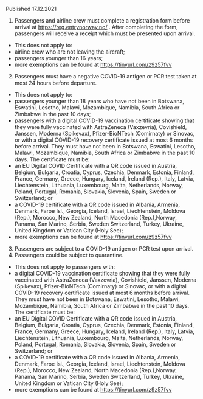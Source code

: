 Published 17.12.2021
1. Passengers and airline crew must complete a registration form before arrival at <a href="https://reg.entrynorway.no/">https://reg.entrynorway.no/</a> . After completing the form, passengers will receive a receipt which must be presented upon arrival.
- This does not apply to:
- airline crew who are not leaving the aircraft;
- passengers younger than 16 years;
- more exemptions can be found at <a href="https://tinyurl.com/z9z57fvv">https://tinyurl.com/z9z57fvv</a>
2. Passengers must have a negative COVID-19 antigen or PCR test taken at most 24 hours before departure.
- This does not apply to:
- passengers younger than 18 years who have not been in Botswana, Eswatini, Lesotho, Malawi, Mozambique, Namibia, South Africa or Zimbabwe in the past 10 days;
- passengers with a digital COVID-19 vaccination certificate showing that they were fully vaccinated with AstraZeneca (Vaxzevria), Covishield, Janssen, Moderna (Spikevax), Pfizer-BioNTech (Comirnaty) or Sinovac, or with a digital COVID-19 recovery certificate issued at most 6 months before arrival. They must have not been in Botswana, Eswatini, Lesotho, Malawi, Mozambique, Namibia, South Africa or Zimbabwe in the past 10 days.
The certificate must be:
- an EU Digital COVID Certificate with a QR code issued in Austria, Belgium, Bulgaria, Croatia, Cyprus, Czechia, Denmark, Estonia, Finland, France, Germany, Greece, Hungary, Iceland, Ireland (Rep.), Italy, Latvia, Liechtenstein, Lithuania, Luxembourg, Malta, Netherlands, Norway, Poland, Portugal, Romania, Slovakia, Slovenia, Spain, Sweden or Switzerland; or
- a COVID-19 certificate with a QR code issued in Albania, Armenia, Denmark, Faroe Isl., Georgia, Iceland, Israel, Liechtenstein, Moldova (Rep.), Morocco, New Zealand, North Macedonia (Rep.),Norway, Panama, San Marino, Serbia, Sweden Switzerland, Turkey, Ukraine, United Kingdom or Vatican City (Holy See);
- more exemptions can be found at <a href="https://tinyurl.com/z9z57fvv">https://tinyurl.com/z9z57fvv</a>
3. Passengers are subject to a COVID-19 antigen or PCR test upon arrival.
4. Passengers could be subject to quarantine.
- This does not apply to passengers with:
- a digital COVID-19 vaccination certificate showing that they were fully vaccinated with AstraZeneca (Vaxzevria), Covishield, Janssen, Moderna (Spikevax), Pfizer-BioNTech (Comirnaty) or Sinovac, or with a digital COVID-19 recovery certificate issued at most 6 months before arrival. They must have not been in Botswana, Eswatini, Lesotho, Malawi, Mozambique, Namibia, South Africa or Zimbabwe in the past 10 days.
The certificate must be:
- an EU Digital COVID Certificate with a QR code issued in Austria, Belgium, Bulgaria, Croatia, Cyprus, Czechia, Denmark, Estonia, Finland, France, Germany, Greece, Hungary, Iceland, Ireland (Rep.), Italy, Latvia, Liechtenstein, Lithuania, Luxembourg, Malta, Netherlands, Norway, Poland, Portugal, Romania, Slovakia, Slovenia, Spain, Sweden or Switzerland; or
- a COVID-19 certificate with a QR code issued in Albania, Armenia, Denmark, Faroe Isl., Georgia, Iceland, Israel, Liechtenstein, Moldova (Rep.), Morocco, New Zealand, North Macedonia (Rep.),Norway, Panama, San Marino, Serbia, Sweden Switzerland, Turkey, Ukraine, United Kingdom or Vatican City (Holy See);
- more exemptions can be found at <a href="https://tinyurl.com/z9z57fvv">https://tinyurl.com/z9z57fvv</a>
<p>